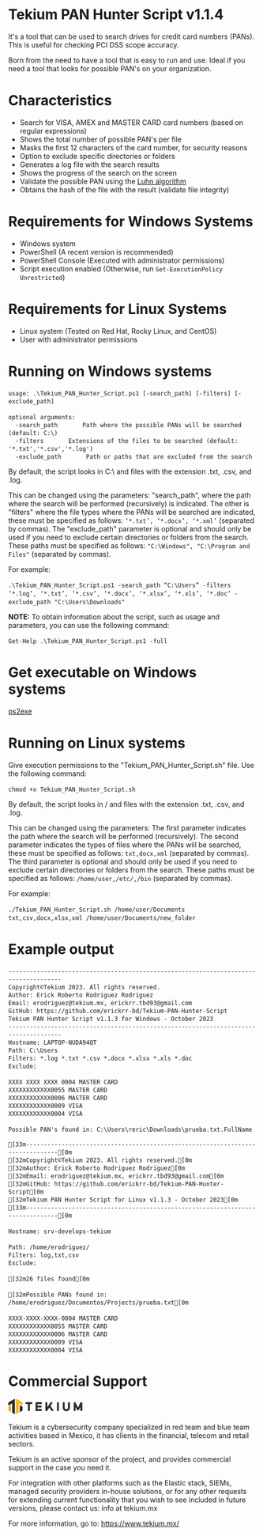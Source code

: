 # Tekium PAN Hunter Script v1.1.4

It's a tool that can be used to search drives for credit card numbers (PANs). This is useful for checking PCI DSS scope accuracy.

Born from the need to have a tool that is easy to run and use. Ideal if you need a tool that looks for possible PAN's on your organization.

# Characteristics
- Search for VISA, AMEX and MASTER CARD card numbers (based on regular expressions)
- Shows the total number of possible PAN's per file
- Masks the first 12 characters of the card number, for security reasons
- Option to exclude specific directories or folders
- Generates a log file with the search results
- Shows the progress of the search on the screen
- Validate the possible PAN using the [Luhn algorithm](https://es.wikipedia.org/wiki/Algoritmo_de_Luhn)
- Obtains the hash of the file with the result (validate file integrity)

# Requirements for Windows Systems
- Windows system
- PowerShell (A recent version is recommended)
- PowerShell Console (Executed with administrator permissions)
- Script execution enabled (Otherwise, run `Set-ExecutionPolicy Unrestricted`)

# Requirements for Linux Systems
- Linux system (Tested on Red Hat, Rocky Linux, and CentOS)
- User with administrator permissions

# Running on Windows systems

```
usage: .\Tekium_PAN_Hunter_Script.ps1 [-search_path] [-filters] [-exclude_path]

optional arguments:
  -search_path       Path where the possible PANs will be searched (default: C:\)
  -filters       Extensions of the files to be searched (default: '*.txt','*.csv','*.log')
  -exclude_path       Path or paths that are excluded from the search
```

By default, the script looks in C:\ and files with the extension .txt, .csv, and .log. 

This can be changed using the parameters: "search_path", where the path where the search will be performed (recursively) is indicated. The other is "filters" where the file types where the PANs will be searched are indicated, these must be specified as follows: `‘*.txt’, ‘*.docx’, ‘*.xml’` (separated by commas). The "exclude_path" parameter is optional and should only be used if you need to exclude certain directories or folders from the search. These paths must be specified as follows: `"C:\Windows", "C:\Program and Files"` (separated by commas).

For example:

`.\Tekium_PAN_Hunter_Script.ps1 -search_path “C:\Users” -filters ‘*.log’, ‘*.txt’, ‘*.csv’, ‘*.docx’, ‘*.xlsx’, ‘*.xls’, ‘*.doc’ -exclude_path "C:\Users\Downloads"`

**NOTE:** To obtain information about the script, such as usage and parameters, you can use the following command:

`Get-Help .\Tekium_PAN_Hunter_Script.ps1 -full`

# Get executable on Windows systems


[ps2exe](https://github.com/MScholtes/PS2EXE)

# Running on Linux systems

Give execution permissions to the "Tekium_PAN_Hunter_Script.sh" file. Use the following command:

`chmod +x Tekium_PAN_Hunter_Script.sh`

By default, the script looks in / and files with the extension .txt, .csv, and .log. 

This can be changed using the parameters: The first parameter indicates the path where the search will be performed (recursively). The second parameter indicates the types of files where the PANs will be searched, these must be specified as follows: `txt,docx,xml` (separated by commas). The third parameter is optional and should only be used if you need to exclude certain directories or folders from the search. These paths must be specified as follows: `/home/user,/etc/,/bin` (separated by commas).

For example:

`./Tekium_PAN_Hunter_Script.sh /home/user/Documents txt,csv,docx,xlsx,xml /home/user/Documents/new_folder`

# Example output

```
-------------------------------------------------------------------------------------
Copyright©Tekium 2023. All rights reserved.
Author: Erick Roberto Rodriguez Rodriguez
Email: erodriguez@tekium.mx, erickrr.tbd93@gmail.com
GitHub: https://github.com/erickrr-bd/Tekium-PAN-Hunter-Script
Tekium PAN Hunter Script v1.1.3 for Windows - October 2023
-------------------------------------------------------------------------------------
Hostname: LAPTOP-NUDA94QT
Path: C:\Users
Filters: *.log *.txt *.csv *.docx *.xlsx *.xls *.doc
Exclude: 

XXXX XXXX XXXX 0004 MASTER CARD
XXXXXXXXXXXX0055 MASTER CARD
XXXXXXXXXXXX0006 MASTER CARD
XXXXXXXXXXXX0009 VISA
XXXXXXXXXXXX0004 VISA

Possible PAN's found in: C:\Users\reric\Downloads\prueba.txt.FullName
```
```
[33m-------------------------------------------------------------------------------[0m
[32mCopyright©Tekium 2023. All rights reserved.[0m
[32mAuthor: Erick Roberto Rodriguez Rodriguez[0m
[32mEmail: erodriguez@tekium.mx, erickrr.tbd93@gmail.com[0m
[32mGitHub: https://github.com/erickrr-bd/Tekium-PAN-Hunter-Script[0m
[32mTekium PAN Hunter Script for Linux v1.1.3 - October 2023[0m
[33m-------------------------------------------------------------------------------[0m

Hostname: srv-develops-tekium

Path: /home/erodriguez/
Filters: log,txt,csv
Exclude: 

[32m26 files found[0m

[32mPossible PANs found in: /home/erodriguez/Documentos/Projects/prueba.txt[0m

XXXX-XXXX-XXXX-0004 MASTER CARD
XXXXXXXXXXXX0055 MASTER CARD
XXXXXXXXXXXX0006 MASTER CARD
XXXXXXXXXXXX0009 VISA
XXXXXXXXXXXX0004 VISA
```

# Commercial Support
![Tekium](https://github.com/unmanarc/uAuditAnalyzer2/blob/master/art/tekium_slogo.jpeg)

Tekium is a cybersecurity company specialized in red team and blue team activities based in Mexico, it has clients in the financial, telecom and retail sectors.

Tekium is an active sponsor of the project, and provides commercial support in the case you need it.

For integration with other platforms such as the Elastic stack, SIEMs, managed security providers in-house solutions, or for any other requests for extending current functionality that you wish to see included in future versions, please contact us: info at tekium.mx

For more information, go to: https://www.tekium.mx/
